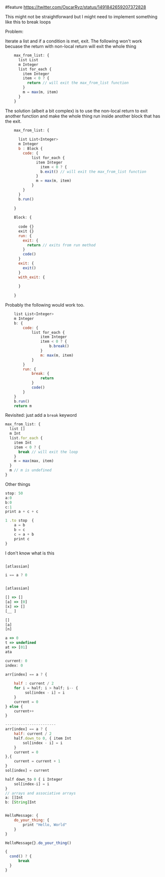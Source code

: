 #feature
https://twitter.com/OscarRyz/status/1491842659207372828

This might not be straightforward but I might need to implement something like this to break loops


Problem: 

Iterate a list and if a condition is met, exit. 
The following won't work becuase the return with non-local return will exit the whole thing

```javascript
    max_from_list: {
      list List
      m Integer
      list for_each {
        item Integer
        item < 0 ? {
          return // will exit the max_from_list function 
        }
        m = max(m, item)
      }
    }
```

The solution (albeit a bit complex) is to use the non-local return to exit another function and make the whole thing run inside another block that has the exit.
    
```javascript
    max_from_list: {
      
      list List<Integer>
      m Integer
      b : Block {
        code: {
            list for_each {
              item Integer
                item < 0 ? {
                b.exit() // will exit the max_from_list function 
              }
              m = max(m, item)
            }
        }
      }
      b.run()
    
    }
    
    Block: {
      
      code {}
      exit {}
      run: {
        exit: {
          return // exits from run method 
        }
        code()
      }
      exit: {
        exit()
      }
      with_exit: {
    
      }
    
    }
```

Probably the following would work too.

  
```javascript
    list List<Integer>
    m Integer
    b: {
        code: {
            list for_each {
                item Integer
                item < 0 ? { 
                    b.break()
                }
                m: max(m, item)
            }
        }
        run: {
            break: {
                return
            }
            code()
        }
    }
    b.run()
    return m
```


Revisited: just add a `break` keyword

```js
max_from_list: {
  list []
  m Int
  list.for_each {
    item Int
    item < 0 ? {
      break // will exit the loop 
    }
    m = max(max, item)
  }
  m // m is undefined
}
```


Other things

```js
stop: 50
a:0
b:0
c:1
print a + c + c

1 .to stop  {
    a = b
    b = c
    c = a + b
    print c
}
```

I don't know what is this

```js

[atlassian]

i == a ? 0


[atlassian]

[] => []
[a] => [0]
[x] => []
[__ ]

[]
[a]
[n]

a => 0
t => undefined
at => [01]
ata

current: 0
index: 0

```


```js
arr[index] == a ? {
    
    half : current / 2
    for i = half; i > half; i-- {
         sol[index - i] = i       
    }
    current = 0
} else {
    current++
}

-----------------------
arr[index] == a ? {
    half: current / 2 
    half.down_to 0, { item Int
        sol[index - i] = i
    }
    current = 0
},{
    current = current + 1
}
sol[index] = current

half down_to 0 { i Integer
    sol[index-i] = i
} 
// arrays and associative arrays
a: []Int
b: [String]Int


HelloMessage: {
    do_your_thing: {
        print "Hello, World"
    }
}

HelloMessage{}.do_your_thing()

```


```javascript
{
  cond() ? {
      break
  }
}
```

